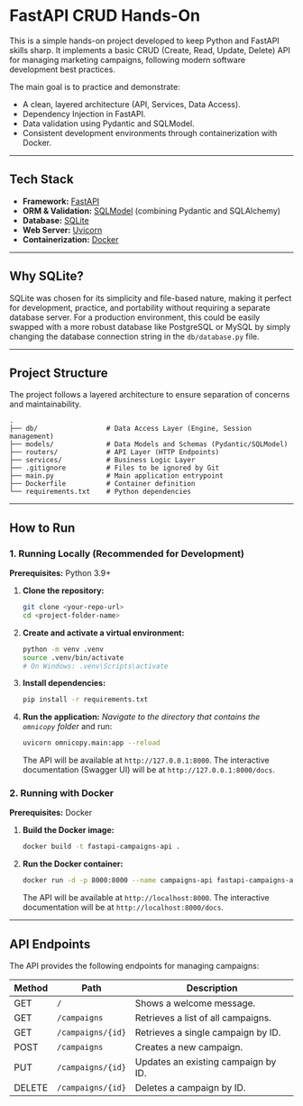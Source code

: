 # FastAPI CRUD Hands-On

This is a simple hands-on project developed to keep Python and FastAPI skills sharp. It implements a basic CRUD (Create, Read, Update, Delete) API for managing marketing campaigns, following modern software development best practices.

The main goal is to practice and demonstrate:
- A clean, layered architecture (API, Services, Data Access).
- Dependency Injection in FastAPI.
- Data validation using Pydantic and SQLModel.
- Consistent development environments through containerization with Docker.

---

## Tech Stack

- **Framework:** [FastAPI](https://fastapi.tiangolo.com/)
- **ORM & Validation:** [SQLModel](https://sqlmodel.tiangolo.com/) (combining Pydantic and SQLAlchemy)
- **Database:** [SQLite](https://www.sqlite.org/index.html)
- **Web Server:** [Uvicorn](https://www.uvicorn.org/)
- **Containerization:** [Docker](https://www.docker.com/)

---

## Why SQLite?

SQLite was chosen for its simplicity and file-based nature, making it perfect for development, practice, and portability without requiring a separate database server. For a production environment, this could be easily swapped with a more robust database like PostgreSQL or MySQL by simply changing the database connection string in the `db/database.py` file.

---

## Project Structure

The project follows a layered architecture to ensure separation of concerns and maintainability.

```
.
├── db/                 # Data Access Layer (Engine, Session management)
├── models/             # Data Models and Schemas (Pydantic/SQLModel)
├── routers/            # API Layer (HTTP Endpoints)
├── services/           # Business Logic Layer
├── .gitignore          # Files to be ignored by Git
├── main.py             # Main application entrypoint
├── Dockerfile          # Container definition
└── requirements.txt    # Python dependencies
```

---

## How to Run

### 1. Running Locally (Recommended for Development)

**Prerequisites:** Python 3.9+

1.  **Clone the repository:**
    ```bash
    git clone <your-repo-url>
    cd <project-folder-name>
    ```

2.  **Create and activate a virtual environment:**
    ```bash
    python -m venv .venv
    source .venv/bin/activate
    # On Windows: .venv\Scripts\activate
    ```

3.  **Install dependencies:**
    ```bash
    pip install -r requirements.txt
    ```

4.  **Run the application:**
    *Navigate to the directory that contains the `omnicopy` folder* and run:
    ```bash
    uvicorn omnicopy.main:app --reload
    ```
    The API will be available at `http://127.0.0.1:8000`. The interactive documentation (Swagger UI) will be at `http://127.0.0.1:8000/docs`.

### 2. Running with Docker

**Prerequisites:** Docker

1.  **Build the Docker image:**
    ```bash
    docker build -t fastapi-campaigns-api .
    ```

2.  **Run the Docker container:**
    ```bash
    docker run -d -p 8000:8000 --name campaigns-api fastapi-campaigns-api
    ```
    The API will be available at `http://localhost:8000`. The interactive documentation will be at `http://localhost:8000/docs`.

---

## API Endpoints

The API provides the following endpoints for managing campaigns:

| Method | Path                  | Description                 |
|--------|-----------------------|-----------------------------|
| GET    | `/`                   | Shows a welcome message.    |
| GET    | `/campaigns`          | Retrieves a list of all campaigns. |
| GET    | `/campaigns/{id}`     | Retrieves a single campaign by ID. |
| POST   | `/campaigns`          | Creates a new campaign.     |
| PUT    | `/campaigns/{id}`     | Updates an existing campaign by ID. |
| DELETE | `/campaigns/{id}`     | Deletes a campaign by ID.   |